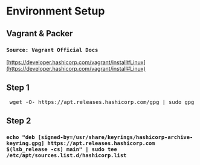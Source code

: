 # Environment Setup

## Vagrant & Packer

### ``Source: Vagrant Official Docs``
[https://developer.hashicorp.com/vagrant/install#Linux](https://developer.hashicorp.com/vagrant/install#Linux)


## Step 1
<pre> wget -O- https://apt.releases.hashicorp.com/gpg | sudo gpg --dearmor -o /usr/share/keyrings/hashicorp-archive-keyring.gpg </pre>

## Step 2
### ``echo "deb [signed-by=/usr/share/keyrings/hashicorp-archive-keyring.gpg] https://apt.releases.hashicorp.com $(lsb_release -cs) main" | sudo tee /etc/apt/sources.list.d/hashicorp.list``


